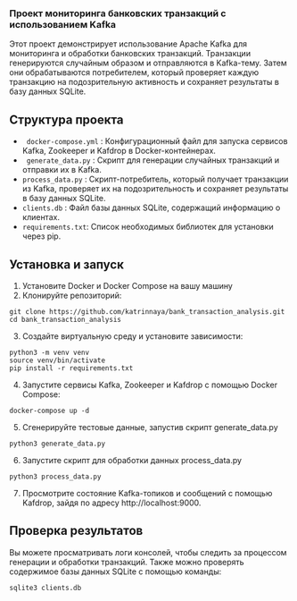 ### Проект мониторинга банковских транзакций с использованием Kafka
Этот проект демонстрирует использование Apache Kafka для мониторинга и обработки банковских транзакций. Транзакции генерируются случайным образом и отправляются в Kafka-тему. Затем они обрабатываются потребителем, который проверяет каждую транзакцию на подозрительную активность и сохраняет результаты в базу данных SQLite.
## Структура проекта
- ``` docker-compose.yml``` : Конфигурационный файл для запуска сервисов Kafka, Zookeeper и Kafdrop в Docker-контейнерах.
- ``` generate_data.py``` : Скрипт для генерации случайных транзакций и отправки их в Kafka.
- ``` process_data.py ``` : Скрипт-потребитель, который получает транзакции из Kafka, проверяет их на подозрительность и сохраняет результаты в базу данных SQLite.
- ``` clients.db ``` : Файл базы данных SQLite, содержащий информацию о клиентах.
- ``` requirements.txt ```: Список необходимых библиотек для установки через pip.
## Установка и запуск
1. Установите Docker и Docker Compose на вашу машину
2. Клонируйте репозиторий:
```
git clone https://github.com/katrinnaya/bank_transaction_analysis.git
cd bank_transaction_analysis
```
3. Создайте виртуальную среду и установите зависимости:
```
python3 -m venv venv
source venv/bin/activate
pip install -r requirements.txt
```
4. Запустите сервисы Kafka, Zookeeper и Kafdrop с помощью Docker Compose:
```
docker-compose up -d
```
5. Сгенерируйте тестовые данные, запустив скрипт generate_data.py
```
python3 generate_data.py
```
6. Запустите скрипт для обработки данных process_data.py
```
python3 process_data.py
```
7. Просмотрите состояние Kafka-топиков и сообщений с помощью Kafdrop, зайдя по адресу http://localhost:9000. 

## Проверка результатов
Вы можете просматривать логи консолей, чтобы следить за процессом генерации и обработки транзакций. Также можно проверять содержимое базы данных SQLite с помощью команды:
```
sqlite3 clients.db
```
